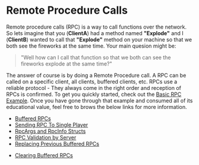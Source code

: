 # Remote Procedure Calls
Remote procedure calls (RPC) is a way to call functions over the network. So lets imagine that you (**ClientA**) had a method named **"Explode"** and I (**ClientB**) wanted to call that **"Explode"** method on your machine so that we both see the fireworks at the same time. Your main quesion might be:
> "Well how can I call that function so that we both can see the fireworks explode at the same time?"

The answer of course is by doing a Remote Procedure call. A RPC can be called on a specific client, all clients, buffered clients, etc. 
RPCs use a reliable protocol - They always come in the right order and reception of RPCs is confirmed.
To get you quickly started, check out the [Basic RPC Example](basic-rpc-example). Once you have gone through that example and consumed all of its educational value, feel free to brows the below links for more information.


* [Buffered RPCs](buffered-rpcs)
* [Sending RPC To Single Player](sending-rpc-to-single-player)
* [RpcArgs and RpcInfo Structs](rpcargs-and-rpcinfo-structs)
* [RPC Validation by Server](rpc-validation-by-server)
* [Replacing Previous Buffered RPCs](replacing-previous-buffered-rpcs)
+ [Clearing Buffered RPCs](clearing-buffered-rpcs)
